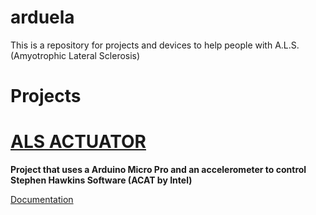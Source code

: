 # arduela
This is a repository for projects and devices to help people with A.L.S. (Amyotrophic Lateral Sclerosis)

# Projects

# [ALS ACTUATOR](https://github.com/quilombodigital/arduela/tree/main/als_actuator)
**Project that uses a Arduino Micro Pro and an accelerometer to control Stephen Hawkins Software (ACAT by Intel)**

[Documentation](https://www.quilombodigital.org/wordpress/?p=20&lang=en)
